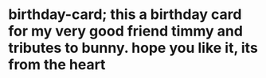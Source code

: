 # birthday-card; this a birthday card for my very good friend timmy and tributes to bunny. hope you like it, its from the heart
